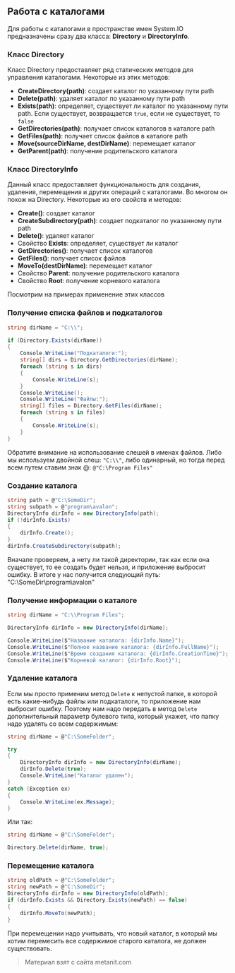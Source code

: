 ## Работа с каталогами

Для работы с каталогами в пространстве имен System.IO предназначены сразу два класса: **Directory** и **DirectoryInfo**.

### Класс Directory

Класс Directory предоставляет ряд статических методов для управления каталогами. Некоторые из этих методов:
- **CreateDirectory(path)**: создает каталог по указанному пути path
- **Delete(path)**: удаляет каталог по указанному пути path
- **Exists(path)**: определяет, существует ли каталог по указанному пути path. Если существует, возвращается `true`, 
если не существует, то `false`
- **GetDirectories(path)**: получает список каталогов в каталоге path
- **GetFiles(path)**: получает список файлов в каталоге path
- **Move(sourceDirName, destDirName)**: перемещает каталог
- **GetParent(path)**: получение родительского каталога

### Класс DirectoryInfo

Данный класс предоставляет функциональность для создания, удаления, перемещения и других операций с каталогами. Во многом он похож на Directory. Некоторые из его свойств и методов:
- **Create()**: создает каталог
- **CreateSubdirectory(path)**: создает подкаталог по указанному пути path
- **Delete()**: удаляет каталог
- Свойство **Exists**: определяет, существует ли каталог
- **GetDirectories()**: получает список каталогов
- **GetFiles()**: получает список файлов
- **MoveTo(destDirName)**: перемещает каталог
- Свойство **Parent**: получение родительского каталога
- Свойство **Root**: получение корневого каталога

Посмотрим на примерах применение этих классов

### Получение списка файлов и подкаталогов

```cs
string dirName = "C:\\";

if (Directory.Exists(dirName))
{
    Console.WriteLine("Подкаталоги:");
    string[] dirs = Directory.GetDirectories(dirName);
    foreach (string s in dirs)
    {
        Console.WriteLine(s);
    }
    Console.WriteLine();
    Console.WriteLine("Файлы:");
    string[] files = Directory.GetFiles(dirName);
    foreach (string s in files)
    {
        Console.WriteLine(s);
    }
}
```

Обратите внимание на использование слешей в именах файлов. Либо мы используем двойной слеш: `"C:\\"`, либо одинарный, но тогда перед всем путем ставим знак @: `@"C:\Program Files"`

### Создание каталога

```cs
string path = @"C:\SomeDir";
string subpath = @"program\avalon";
DirectoryInfo dirInfo = new DirectoryInfo(path);
if (!dirInfo.Exists)
{
    dirInfo.Create();
}
dirInfo.CreateSubdirectory(subpath);
```

Вначале проверяем, а нету ли такой директории, так как если она существует, то ее создать будет нельзя, и приложение выбросит ошибку. В итоге у нас получится следующий путь: "C:\SomeDir\program\avalon"

### Получение информации о каталоге

```cs
string dirName = "C:\\Program Files";

DirectoryInfo dirInfo = new DirectoryInfo(dirName);

Console.WriteLine($"Название каталога: {dirInfo.Name}");
Console.WriteLine($"Полное название каталога: {dirInfo.FullName}");
Console.WriteLine($"Время создания каталога: {dirInfo.CreationTime}");
Console.WriteLine($"Корневой каталог: {dirInfo.Root}");
```

### Удаление каталога

Если мы просто применим метод `Delete` к непустой папке, в которой есть какие-нибудь файлы или подкаталоги, то приложение нам выбросит ошибку. Поэтому нам надо передать в метод `Delete` дополнительный параметр булевого типа, который укажет, что папку надо удалять со всем содержимым:

```cs
string dirName = @"C:\SomeFolder";

try
{
    DirectoryInfo dirInfo = new DirectoryInfo(dirName);
    dirInfo.Delete(true);
    Console.WriteLine("Каталог удален");
}
catch (Exception ex)
{
    Console.WriteLine(ex.Message);
}
```

Или так:

```cs
string dirName = @"C:\SomeFolder";

Directory.Delete(dirName, true);
```

### Перемещение каталога

```cs
string oldPath = @"C:\SomeFolder";
string newPath = @"C:\SomeDir";
DirectoryInfo dirInfo = new DirectoryInfo(oldPath);
if (dirInfo.Exists && Directory.Exists(newPath) == false)
{
    dirInfo.MoveTo(newPath);
}
```

При перемещении надо учитывать, что новый каталог, в который мы хотим перемесить все содержимое старого каталога, не должен существовать.


> Материал взят с сайта metanit.com